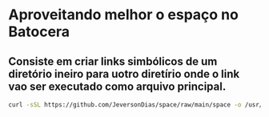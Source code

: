 # Aproveitando melhor o espaço no Batocera

<h2>Consiste em criar links simbólicos de um diretório ineiro para uotro diretírio onde o link vao ser executado como arquivo principal.</h2>

```bash
curl -sSL https://github.com/JeversonDias/space/raw/main/space -o /usr/bin/space && chmod +x /usr/bin/space

```
